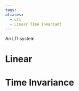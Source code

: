 ```yaml
---
tags: 
aliases:
  - LTI
  - Linear Time Invariant
---
```


An LTI system 



# Linear




# Time Invariance
